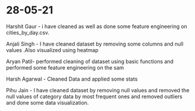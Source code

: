 # 28-05-21
Harshit Gaur - i have cleaned as well as done some feature engineering on cities_by_day.csv.                                                                      

Anjali Singh - I have cleaned dataset by removing some columns and null values .Also visualized using heatmap

Aryan Patil- performed cleaning of dataset using basic functions and performed some feature engineering on the sam

Harsh Agarwal - Cleaned Data and applied some stats

Pihu Jain  - I have cleaned dataset by removing null values and removed the null values of category data by most frequent ones and removed outliers and done some data visualization.

